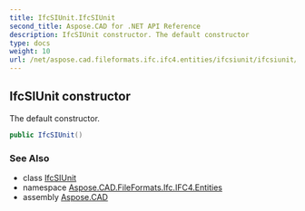 ```yaml
---
title: IfcSIUnit.IfcSIUnit
second_title: Aspose.CAD for .NET API Reference
description: IfcSIUnit constructor. The default constructor
type: docs
weight: 10
url: /net/aspose.cad.fileformats.ifc.ifc4.entities/ifcsiunit/ifcsiunit/
---
```

## IfcSIUnit constructor

The default constructor.

```csharp
public IfcSIUnit()
```

### See Also

* class [IfcSIUnit](../)
* namespace [Aspose.CAD.FileFormats.Ifc.IFC4.Entities](../../ifcsiunit/)
* assembly [Aspose.CAD](../../../)


